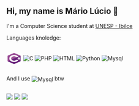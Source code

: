 ## Hi, my name is Mário Lúcio 👋

I'm a Computer Science student at [UNESP - Ibilce](https://www.ibilce.unesp.br/)

Languages knoledge:
<div style="display: inline_block"><br>
  <img align="center" alt="Csharp" height="30" width="40" src="https://raw.githubusercontent.com/devicons/devicon/master/icons/csharp/csharp-original.svg">
  <img align="center" alt="C" height="40" width="50" src="https://img.shields.io/badge/C-00599C?style=for-the-badge&logo=c&logoColor=white">
  <img align="center" alt="PHP" height="60" width="70" src="https://img.shields.io/badge/PHP-777BB4?style=for-the-badge&logo=php&logoColor=white">
  <img align="center" alt="HTML" height="80" width="90" src="https://img.shields.io/badge/HTML5-E34F26?style=for-the-badge&logo=html5&logoColor=white">
  <img align="center" alt="Python" height="80" width="90" src="https://img.shields.io/badge/Python-FFD43B?style=for-the-badge&logo=python&logoColor=blue">
  <img align="center" alt="Mysql" height="80" width="90" src="https://img.shields.io/badge/MySQL-005C84?style=for-the-badge&logo=mysql&logoColor=white">
</div>

##

<div>
  And I use <img align="center" alt="Mysql" height="80" width="90" src="https://img.shields.io/badge/Arch_Linux-1793D1?style=for-the-badge&logo=arch-linux&logoColor=white"> btw
</div>
  
  ##
 
<div> 
  <a href="https://www.linkedin.com/in/máriolúciojunior" target="_blank"><img src="https://img.shields.io/badge/-LinkedIn-%230077B5?style=for-the-badge&logo=linkedin&logoColor=white" target="_blank"></a>
  <a href = "mailto:marioluciocollinettijr@hotmail.com"><img src="https://img.shields.io/badge/-Gmail-%23333?style=for-the-badge&logo=gmail&logoColor=white" target="_blank"></a> 
  <a href="https://instagram.com/mario.lucio____" target="_blank"><img src="https://img.shields.io/badge/-Instagram-%23E4405F?style=for-the-badge&logo=instagram&logoColor=white" target="_blank"></a>
  
</div>

